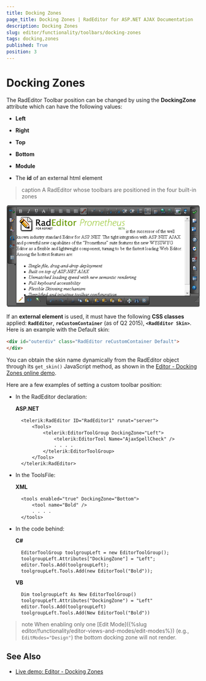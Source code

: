 ```yaml
---
title: Docking Zones
page_title: Docking Zones | RadEditor for ASP.NET AJAX Documentation
description: Docking Zones
slug: editor/functionality/toolbars/docking-zones
tags: docking,zones
published: True
position: 3
---
```


# Docking Zones

The RadEditor Toolbar position can be changed by using the **DockingZone** attribute which can have the following values:

* **Left**

* **Right**

* **Top**

* **Bottom**

* **Module**

* The **id** of an external html element

>caption A RadEditor whose toolbars are positioned in the four built-in zones

![](images/editor-dockingzone.png)

If an **external element** is used, it must have the following **CSS classes** applied: **`RadEditor`**, **`reCustomContainer`** (as of Q2 2015), **`<RadEditor Skin>`**. Here is an example with the Default skin: 

````HTML
<div id="outerdiv" class="RadEditor reCustomContainer Default">
</div>
````

You can obtain the skin name dynamically from the RadEditor object through its `get_skin()` JavaScript method, as shown in the [Editor - Docking Zones online demo](http://demos.telerik.com/aspnet-ajax/editor/examples/dockingzone/defaultcs.aspx). 

Here are a few examples of setting a custom toolbar position:

* In the RadEditor declaration:

	**ASP.NET**

		<telerik:RadEditor ID="RadEditor1" runat="server">
		    <Tools>
		        <telerik:EditorToolGroup DockingZone="Left">
		            <telerik:EditorTool Name="AjaxSpellCheck" />
		            . . . .
		        </telerik:EditorToolGroup>
		    </Tools>
		</telerik:RadEditor>

* In the ToolsFile:

	**XML**

		<tools enabled="true" DockingZone="Bottom">
		    <tool name="Bold" />
		    . . . .
		</tools>

* In the code behind:

	**C#**

		EditorToolGroup toolgroupLeft = new EditorToolGroup(); 
		toolgroupLeft.Attributes["DockingZone"] = "Left"; 
		editor.Tools.Add(toolgroupLeft); 
		toolgroupLeft.Tools.Add(new EditorTool("Bold"));

	**VB**

		Dim toolgroupLeft As New EditorToolGroup()
		toolgroupLeft.Attributes("DockingZone") = "Left"
		editor.Tools.Add(toolgroupLeft)
		toolgroupLeft.Tools.Add(New EditorTool("Bold"))


>note When enabling only one [Edit Mode]({%slug editor/functionality/editor-views-and-modes/edit-modes%}) (e.g., `EditModes="Design"`) the bottom docking zone will not render. 

## See Also

* [Live demo: Editor - Docking Zones](http://demos.telerik.com/aspnet-ajax/editor/examples/dockingzone/defaultcs.aspx)


